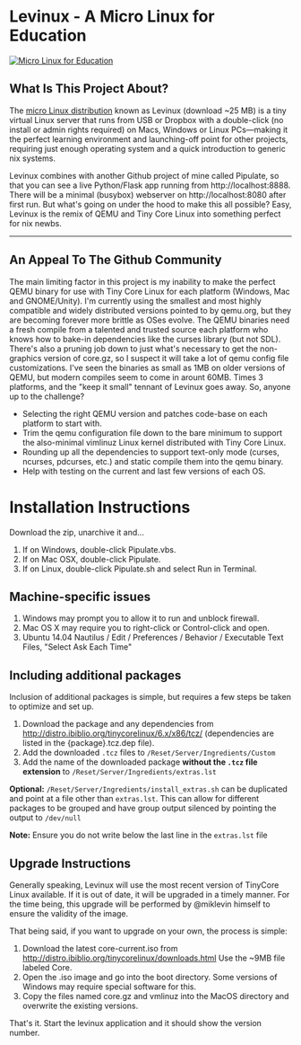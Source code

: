 # Levinux - A Micro Linux for Education
<a href="http://mikelev.in/ux/"><img src="http://levinux.com/micro-linux-education.png" alt="Micro Linux for Education" /></a>

## What Is This Project About?
The [micro Linux distribution](http://mikelev.in/ux/) known as Levinux
(download ~25 MB) is a tiny virtual Linux server that runs from USB or Dropbox
with a double-click (no install or admin rights required) on Macs, Windows or
Linux PCs—making it the perfect learning environment and launching-off point
for other projects, requiring just enough operating system and a quick
introduction to generic nix systems.

Levinux combines with another Github project of mine called Pipulate, so that
you can see a live Python/Flask app running from http://localhost:8888. There
will be a minimal (busybox) webserver on http://localhost:8080 after first run.
But what's going on under the hood to make this all possible? Easy, Levinux is
the remix of QEMU and Tiny Core Linux into something perfect for nix newbs.

--------------------------------------------------------------------------------
## An Appeal To The Github Community
The main limiting factor in this project is my inability to make the perfect
QEMU binary for use with Tiny Core Linux for each platform (Windows, Mac and
GNOME/Unity). I'm currently using the smallest and most highly compatible and
widely distributed versions pointed to by qemu.org, but they are becoming
forever more brittle as OSes evolve. The QEMU binaries need a fresh compile
from a talented and trusted source each platform who knows how to bake-in
dependencies like the curses library (but not SDL). There's also a pruning job
down to just what's necessary to get the non-graphics version of core.gz, so I
suspect it will take a lot of qemu config file customizations. I've seen the
binaries as small as 1MB on older versions of QEMU, but modern compiles seem to
come in arount 60MB. Times 3 platforms, and the "keep it small" tennant of
Levinux goes away. So, anyone up to the challenge? 

- Selecting the right QEMU version and patches code-base on each platform to
  start with.
- Trim the qemu configuration file down to the bare minimum to support the
  also-minimal vimlinuz Linux kernel distributed with Tiny Core Linux.
- Rounding up all the dependencies to support text-only mode (curses, ncurses,
  pdcurses, etc.) and static compile them into the qemu binary.
- Help with testing on the current and last few versions of each OS.

# Installation Instructions

Download the zip, unarchive it and...

1. If on Windows, double-click Pipulate.vbs.
2. If on Mac OSX, double-click Pipulate.
3. If on Linux, double-click Pipulate.sh and select Run in Terminal.

## Machine-specific issues

1. Windows may prompt you to allow it to run and unblock firewall.
2. Mac OS X may require you to right-click or Control-click and open.
3. Ubuntu 14.04 Nautilus / Edit / Preferences / Behavior / Executable Text
   Files, "Select Ask Each Time"

## Including additional packages

Inclusion of additional packages is simple, but requires a few steps be taken to optimize and set up.

1. Download the package and any dependencies from http://distro.ibiblio.org/tinycorelinux/6.x/x86/tcz/ (dependencies are listed in the {package}.tcz.dep file).
2. Add the downloaded `.tcz` files to `/Reset/Server/Ingredients/Custom`
3. Add the name of the downloaded package **without the `.tcz` file extension** to `/Reset/Server/Ingredients/extras.lst`

**Optional:** `/Reset/Server/Ingredients/install_extras.sh` can be duplicated and point at a file other than `extras.lst`.  This can allow for different packages to be grouped and have group output silenced by pointing the output to `/dev/null`

**Note:** Ensure you do not write below the last line in the `extras.lst` file

## Upgrade Instructions
Generally speaking, Levinux will use the most recent version of TinyCore Linux available.  If it is out of date, it will be upgraded in a timely manner.  For the time being, this upgrade will be performed by @miklevin himself to ensure the validity of the image.  

That being said, if you want to upgrade on your own, the process is simple:

1. Download the latest core-current.iso from http://distro.ibiblio.org/tinycorelinux/downloads.html Use the ~9MB file labeled Core.
2. Open the .iso image and go into the boot directory. Some versions of Windows may require special software for this.
3. Copy the files named core.gz and vmlinuz into the MacOS directory and overwrite the existing versions.

That's it.  Start the levinux application and it should show the version number.
